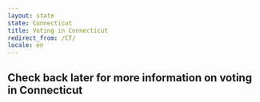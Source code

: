```yaml
---
layout: state
state: Connecticut
title: Voting in Connecticut
redirect_from: /CT/
locale: en
---
```


## Check back later for more information on voting in Connecticut
